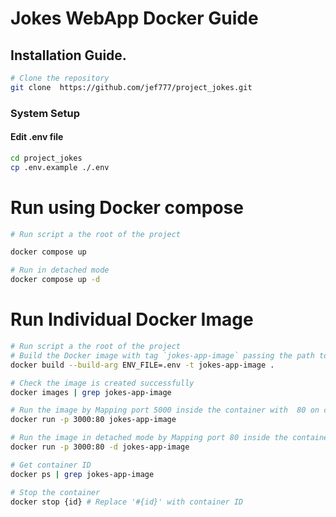 # Jokes WebApp Docker Guide

## Installation Guide.

```sh
# Clone the repository
git clone  https://github.com/jef777/project_jokes.git

```

### System Setup

#### Edit .env file

```sh
cd project_jokes
cp .env.example ./.env

```

# Run using Docker compose

```sh
# Run script a the root of the project

docker compose up

# Run in detached mode
docker compose up -d

```

# Run Individual Docker Image

```sh
# Run script a the root of the project
# Build the Docker image with tag `jokes-app-image` passing the path to the .env file using the --build-arg flag
docker build --build-arg ENV_FILE=.env -t jokes-app-image .

# Check the image is created successfully
docker images | grep jokes-app-image

# Run the image by Mapping port 5000 inside the container with  80 on current host
docker run -p 3000:80 jokes-app-image

# Run the image in detached mode by Mapping port 80 inside the container with 3000 on current host
docker run -p 3000:80 -d jokes-app-image

# Get container ID
docker ps | grep jokes-app-image

# Stop the container
docker stop {id} # Replace '#{id}' with container ID

```
